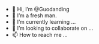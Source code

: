 - 👋 Hi, I’m @Guodanding
- 👀 I’m a fresh man.
- 🌱 I’m currently learning ...
- 💞️ I’m looking to collaborate on ...
- 📫 How to reach me ...

<!---
Guodanding/Guodanding is a ✨ special ✨ repository because its `README.md` (this file) appears on your GitHub profile.
You can click the Preview link to take a look at your changes.
--->
